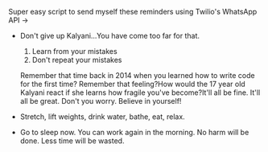 Super easy script to send myself these reminders using Twilio's WhatsApp API ->

- Don't give up Kalyani...You have come too far for that.
   1. Learn from your mistakes
   2. Don't repeat your mistakes

   Remember that time back in 2014 when you learned how to write code for the first time? Remember that feeling?How would the 17 year old Kalyani react if she learns how fragile you've become?It'll all be fine. It'll all be great. Don't you worry. Believe in yourself!

- Stretch, lift weights, drink water, bathe, eat, relax.

- Go to sleep now. You can work again in the morning. No harm will be done. Less time will be wasted.

